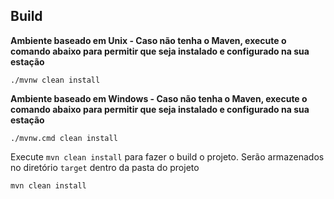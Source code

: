 ## Build

**Ambiente baseado em Unix - Caso não tenha o Maven, execute o comando abaixo para permitir que seja instalado e
configurado na sua estação**

```
./mvnw clean install
```

**Ambiente baseado em Windows - Caso não tenha o Maven, execute o comando abaixo para permitir que seja instalado e
configurado na sua estação**

```
./mvnw.cmd clean install
```

Execute `mvn clean install` para fazer o build o projeto. Serão armazenados no diretório `target` dentro da pasta do
projeto

```
mvn clean install
```
